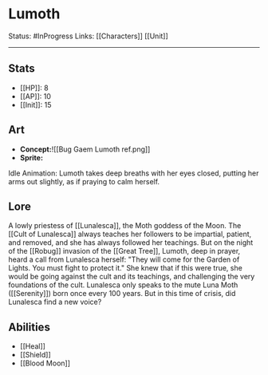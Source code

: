 # Lumoth
Status: #InProgress
Links: [[Characters]] [[Unit]]
___
## Stats
- [[HP]]:  8
- [[AP]]: 10
- [[Init]]: 15

## Art
- **Concept:**![[Bug Gaem Lumoth ref.png]]
- **Sprite:**

Idle Animation: Lumoth takes deep breaths with her eyes closed, putting her arms out slightly, as if praying to calm herself.

## Lore
A lowly priestess of [[Lunalesca]], the Moth goddess of the Moon. The [[Cult of Lunalesca]] always teaches her followers to be impartial, patient, and removed, and she has always followed her teachings. But on the night of the [[Robug]] invasion of the [[Great Tree]], Lumoth, deep in prayer, heard a call from Lunalesca herself: "They will come for the Garden of Lights. You must fight to protect it." She knew that if this were true, she would be going against the cult and its teachings, and challenging the very foundations of the cult. Lunalesca only speaks to the mute Luna Moth ([[Serenity]]) born once every 100 years. But in this time of crisis, did Lunalesca find a new voice?

## Abilities
-  [[Heal]]
- [[Shield]]
- [[Blood Moon]]